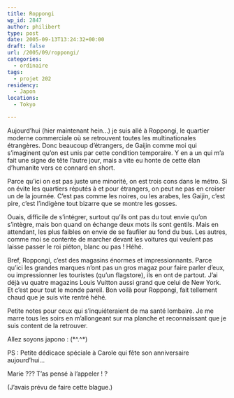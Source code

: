 ```yaml
---
title: Roppongi
wp_id: 2847
author: philibert
type: post
date: 2005-09-13T13:24:32+00:00
draft: false
url: /2005/09/roppongi/
categories:
  - ordinaire
tags:
  - projet 202
residency:
  - Japon
locations:
  - Tokyo

---
```

Aujourd&rsquo;hui (hier maintenant hein&#8230;) je suis allé à Roppongi, le quartier moderne commerciale où se retrouvent toutes les multinationales étrangères. Donc beaucoup d&rsquo;étrangers, de Gaijin comme moi qui s&rsquo;imaginent qu&rsquo;on est unis par cette condition temporaire. Y en a un qui m&rsquo;a fait une signe de tête l&rsquo;autre jour, mais a vite eu honte de cette élan d&rsquo;humanite vers ce connard en short.
  
Parce qu&rsquo;ici on est pas juste une minorité, on est trois cons dans le métro. Si on évite les quartiers réputés à et pour étrangers, on peut ne pas en croiser un de la journée. C&rsquo;est pas comme les noires, ou les arabes, les Gaijin, c&rsquo;est pire, c&rsquo;est l&rsquo;indigène tout bizarre que se montre les gosses.

Ouais, difficile de s&rsquo;intégrer, surtout qu&rsquo;ils ont pas du tout envie qu&rsquo;on s&rsquo;intègre, mais bon quand on échange deux mots ils sont gentils. Mais en attendant, les plus faibles on envie de se faufiler au fond du bus. Les autres, comme moi se contente de marcher devant les voitures qui veulent pas laisse passer le roi piéton, blanc ou pas ! Héhé. 

Bref, Roppongi, c&rsquo;est des magasins énormes et impressionnants. Parce qu&rsquo;ici les grandes marques n&rsquo;ont pas un gros magaz pour faire parler d&rsquo;eux, ou impressionner les touristes (qu&rsquo;un flagstore), ils en ont de partout. J&rsquo;ai déjà vu quatre magazins Louis Vuitton aussi grand que celui de New York. Et c&rsquo;est pour tout le monde pareil. Bon voilà pour Roppongi, fait tellement chaud que je suis vite rentré héhé.
  
Petite notes pour ceux qui s&rsquo;inquiéteraient de ma santé lombaire. Je me marre tous les soirs en m&rsquo;allongeant sur ma planche et reconnaissant que je suis content de la retrouver.
  
Allez soyons japono : (\*^.^\*)

PS : Petite dédicace spéciale à Carole qui fête son anniversaire aujourd&rsquo;hui&#8230;
  
Marie ??? T&rsquo;as pensé à l&rsquo;appeler ! ?
  
(J&rsquo;avais prévu de faire cette blague.)